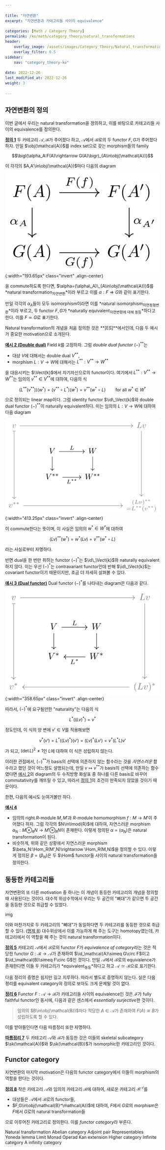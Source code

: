 ```yaml
---

title: "자연변환"
excerpt: "자연변환과 카테고리들 사이의 equivalence"

categories: [Math / Category Theory]
permalink: /ko/math/category_theory/natural_transformations
header:
    overlay_image: /assets/images/Category_Theory/Natural_transformations.png
    overlay_filter: 0.5
sidebar: 
    nav: "category_theory-ko"

date: 2022-12-26
last_modified_at: 2022-12-26
weight: 3

---
```


## 자연변환의 정의

이번 글에서 우리는 natural transformation을 정의하고, 이를 바탕으로 카테고리들 사이의 equivalence를 정의한다. 

<div class="definition" markdown="1">

<ins id="df1">**정의 1**</ins> 두 카테고리 $\mathcal{A},\mathcal{B}$가 주어졌다 하고, $\mathcal{A}$에서 $\mathcal{B}$로의 두 functor $F,G$가 주어졌다 하자. 만일 $\obj(\mathcal{A})$를 index set으로 갖는 morphism들의 family 

$$\bigl(\alpha_A:F(A)\rightarrow G(A)\bigr)_{A\in\obj(\mathcal{A})}$$

이 각각의 $A,A'\in\obj(\mathcal{A})$마다 다음의 diagram

![natural_transformation](/assets/images/Category_Theory/Natural_transformations-1.png){:width="193.65px" class="invert" .align-center}

을 commute하도록 한다면, $\alpha=(\alpha\_A)\_{A\in\obj(\mathcal{A})}$를 *natural transformation<sub>자연변환</sub>*이라 부르고 이를 $\alpha:F\Rightarrow G$와 같이 표기한다.

만일 각각의 $\alpha_A$들이 모두 isomorphism이라면 이를 *natural isomorphism<sub>자연동형변환</sub>*이라 부르고, 두 functor $F,G$가 *naturally equivalent<sub>자연변환에 대해 동등</sub>*하다고 한다. 이를 $F\simeq G$로 표기한다.

</div>

Natural transformation의 개념을 처음 정의한 것은 **[ES]**에서인데, 다음 두 예시가 중요한 motivation으로 소개된다.

<div class="example" markdown="1">

<ins id="ex2">**예시 2 (Double dual)**</ins> Field $k$를 고정하자. 그럼 *double dual functor* $(-)^{\ast\ast}$는 

- 대상 $V$에 대해서는 double dual $V^{\ast\ast}$,
- morphism $L:V\rightarrow W$에 대해서는 $L^{\ast\ast}:V^{\ast\ast}\rightarrow W^{\ast\ast}$

을 대응시키는 $\Vect{k}$에서 자기자신으로의 functor이다. 여기에서 $L^{\ast\ast}:V^{\ast\ast}\rightarrow W^{\ast\ast}$는 임의의 $v^{\ast\ast}\in V^{\ast\ast}$에 대하여, 다음의 식

$$(L^{\ast\ast}(v^{\ast\ast}))(w^\ast)=(v^{\ast\ast}\circ L^\ast)(w^\ast)=v^{\ast\ast}(w^\ast\circ L)\qquad\text{for all $w^\ast\in W^\ast$}$$

으로 정의되는 linear map이다. 그럼 identity functor $\id\_\Vect{k}$와 double dual functor $(-)^{\ast\ast}$이 naturally equivalent하다. 이는 임의의 $L:V\rightarrow W$에 대하여 다음 diagram

![naturality_of_double_dual](/assets/images/Category_Theory/Natural_transformations-2.png){:width="413.25px" class="invert" .align-center}

이 commute한다는 뜻이며, 이 사실은 임의의 $w^\ast\in W^\ast$에 대하여

$$(Lv)^{\ast\ast}(w^\ast)=w^\ast(Lv)=v^{\ast\ast}(w^\ast\circ L)$$

라는 사실로부터 자명하다.

</div>

반면 dual을 한 번만 취하는 functor $(-)^\ast$는 $\id\_\Vect{k}$와 naturally equivalent하지 않다. 이는 우선 $(-)^\ast$는 contravariant functor인데 반해 $\id\_\Vect{k}$는 covariant functor이기 때문이지만, 조금 더 자세히 살펴볼 수 있다.

<div class="example" markdown="1">

<ins id="ex3">**예시 3 (Dual functor)**</ins> Dual functor $(-)^\ast$를 나타내는 diagram은 다음과 같다.

![unnaturality_of_dual_functor](/assets/images/Category_Theory/Natural_transformations-3.png){:width="358.65px" class="invert" .align-center}

따라서, $(-)^\ast$에 요구될만한 "naturality"는 다음의 식

$$L^\ast\bigl((Lv)^\ast\bigr)=v^\ast$$

정도인데, 이 식의 양 변에 $v'\in V$를 적용해보면

$$v^\ast(v')=L^\ast\bigl((Lv)^\ast\bigr)(v')=(Lv)^\ast(Lv')=v^\ast(L^\ast L)v'$$

가 되고, $(\det L)^2\neq 1$인 $L$에 대하여 이 식은 성립하지 않는다.

</div>

이러한 관점에서, $(-)^{\ast\ast}$가 basis의 선택에 의존하지 않는 함수라는 것을 *자연스러운* 함수라고 했던 것이 어느정도 설명되는데, 만일 $v\mapsto v^{\ast\ast}$가 basis의 선택에 의존하는 함수였다면 [예시 2](#ex2)의 diagram의 두 수직방향 화살표 중 하나를 다른 basis로 바꾸어 commutativity를 깨뜨릴 수 있고, 따라서 [정의 1](#df1)의 조건이 만족되지 않았을 것이기 때문이다.

한편, 다음의 예시도 눈여겨볼만 하다.

<div class="example" markdown="1">

<ins id="ex4">**예시 4**</ins> 

- 임의의 right $R$-module $M,M'$과 $R$-module homomorphism $f:M\rightarrow M'$이 주어졌다 하자. 그럼 각각의 $N\in\lmod{R}$에 대하여, 자연스러운 morphism $\alpha_N:M\otimes_RN\rightarrow M'\otimes_RN$이 존재한다. 이렇게 정의된 $\alpha=(\alpha_N)$은 natural transformation이 된다.
- 비슷하게, 위와 같은 상황에서 자연스러운 morphism $\beta_N:\Hom_R(M',N)\rightarrow \Hom_R(M,N)$을 정의할 수 있다. 이렇게 정의된 $\beta=(\beta_N)$은 두 $\Hom$ functor들 사이의 natural transformation을 정의한다.

</div>

## 동등한 카테고리들

자연변환의 또 다른 motivation 중 하나는 이 개념이 동등한 카테고리의 개념을 정의할 때 사용된다는 것이다. 대수적 위상수학에서 우리는 두 공간의 "뼈대"가 같으면 두 공간을 동등한 것으로 취급할 수 있었다.

img

이와 마찬가지로 두 카테고리의 "뼈대"가 동일하다면 두 카테고리를 동등한 것으로 취급할 수 있다. ([명제 8](#pp8)) 대수위상에서 이를 가능하게 해 주는 도구는 homotopy였는데, 카테고리에서 이 역할을 해 주는 것이 natural transformation이다.

<div class="definition" markdown="1">

<ins id="df5">**정의 5**</ins> 카테고리 $\mathcal{A}$에서 $\mathcal{B}$로의 functor $F$가 *equivalence of category*라는 것은 적당한 functor $G:\mathcal{B}\rightarrow \mathcal{A}$가 존재하여 $\id_\mathcal{A}\simeq G\circ F$이고 $\id_\mathcal{B}\simeq F\circ G$인 것이다. 만일 $\mathcal{A}$에서 $\mathcal{B}$로의 equivalence가 존재한다면 이들 두 카테고리가 *equivalent<sub>동등</sub>*하다고 하고 $\mathcal{A}\simeq\mathcal{B}$으로 표기한다.

</div>

다음 정리의 증명은 쉽지만 길고 지루하다. 따라서 별도로 증명하지 않는다. 실은 다음 정리를 equivalent category의 정의로 보아도 크게 문제될 것이 없다.

<div class="proposition" markdown="1">

<ins id="thm6">**정리 6**</ins> Functor $F:\mathcal{A}\rightarrow\mathcal{B}$가 카테고리들 사이의 equivalence인 것은 $\mathcal{F}$가 fully faithful functor인 동시에, 다음과 같은 센스에서 *essentially surjective*한 것이다.

> 임의의 $B\in\obj(\mathcal{B})$마다 적당한 $A\in\mathcal{A}$가 존재하여 $F(A)\cong B$가 성립하도록 할 수 있다.

</div>

이를 받아들인다면 다음 따름정리 또한 자명하다.

<div class="proposition" markdown="1">

<ins id="crl7">**따름정리 7**</ins> 두 카테고리 $\mathcal{A}$와 $\mathcal{B}$가 동등한 것은 이들의 skeletal subcategory $\sk(\mathcal{A})$와 $\sk(\mathcal{B})$가 isomorphic한 카테고리인 것이다.

</div>

## Functor category

자연변환의 마지막 motivation은 다음의 functor category에서 이들이 morphism의 역할을 한다는 것이다.

<div class="definition" markdown="1">

<ins id="df8">**정의 8**</ins> 작은 카테고리 $\mathcal{A}$와 임의의 카테고리 $\mathcal{B}$에 대하여, 새로운 카테고리 $\mathcal{B}^\mathcal{A}$를

- 대상들은 $\mathcal{A}$에서 $\mathcal{B}$로의 functor들,
- $F,G\in\obj(\mathcal{B}^\mathcal{A})$에 대하여, $F$에서 $G$로의 morphism은 $F$에서 $G$로의 natural transformation들

으로 이루어진 카테고리로 정의한다. 이를 *functor category*라 부른다.

</div>

Natural transformation
Abelian category
Adjoint pair
Representables
Yoneda lemma
Limit
Monad
Operad
Kan extension
Higher category
Infinite category
A infinity category